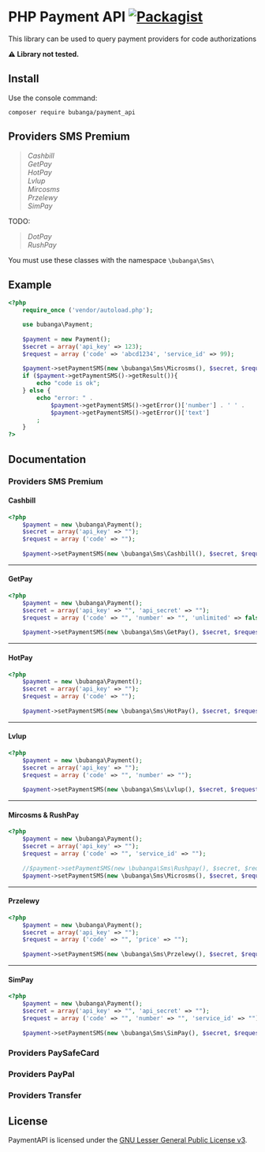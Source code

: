 

# PHP Payment API [![Packagist](https://img.shields.io/packagist/dt/bubanga/payment_api.svg)](https://packagist.org/packages/xpaw/php-minecraft-query)

This library can be used to query payment providers for code authorizations

**:warning: Library not tested.**

## Install

Use the console command:

```text
composer require bubanga/payment_api
```

## Providers SMS Premium

> *Cashbill*<br>
> *GetPay*<br>
> *HotPay*<br>
> *Lvlup*<br>
> *Mircosms*<br>
> *Przelewy*<br>
> *SimPay*

TODO:

> *DotPay*<br>
> *RushPay*

You must use these classes with the namespace `\bubanga\Sms\`

## Example
```php
<?php
    require_once ('vendor/autoload.php');

    use bubanga\Payment;
	
    $payment = new Payment();
    $secret = array('api_key' => 123);
    $request = array ('code' => 'abcd1234', 'service_id' => 99);
	
    $payment->setPaymentSMS(new \bubanga\Sms\Microsms(), $secret, $request);
    if ($payment->getPaymentSMS()->getResult()){
        echo "code is ok";
    } else {
        echo "error: " . 
            $payment->getPaymentSMS()->getError()['number'] . ' ' . 
            $payment->getPaymentSMS()->getError()['text']
        ;
    }
?>
```

## Documentation
### Providers SMS Premium
#### Cashbill
```php
<?php
    $payment = new \bubanga\Payment();
    $secret = array('api_key' => "");
    $request = array ('code' => "");
	
    $payment->setPaymentSMS(new \bubanga\Sms\Cashbill(), $secret, $request);
```
---
#### GetPay
```php
<?php
    $payment = new \bubanga\Payment();
    $secret = array('api_key' => "", 'api_secret' => "");
    $request = array ('code' => "", 'number' => "", 'unlimited' => false);
	
    $payment->setPaymentSMS(new \bubanga\Sms\GetPay(), $secret, $request);
```
---
#### HotPay
```php
<?php
    $payment = new \bubanga\Payment();
    $secret = array('api_key' => "");
    $request = array ('code' => "");
	
    $payment->setPaymentSMS(new \bubanga\Sms\HotPay(), $secret, $request);
```
---
#### Lvlup
```php
<?php
    $payment = new \bubanga\Payment();
    $secret = array('api_key' => "");
    $request = array ('code' => "", 'number' => "");
	
    $payment->setPaymentSMS(new \bubanga\Sms\Lvlup(), $secret, $request);
```
---
#### Mircosms & RushPay
```php
<?php
    $payment = new \bubanga\Payment();
    $secret = array('api_key' => "");
    $request = array ('code' => "", 'service_id' => "");
	
    //$payment->setPaymentSMS(new \bubanga\Sms\Rushpay(), $secret, $request); or
    $payment->setPaymentSMS(new \bubanga\Sms\Microsms(), $secret, $request);
```
---
#### Przelewy
```php
<?php
    $payment = new \bubanga\Payment();
    $secret = array('api_key' => "");
    $request = array ('code' => "", 'price' => "");
	
    $payment->setPaymentSMS(new \bubanga\Sms\Przelewy(), $secret, $request);
```
---
#### SimPay
```php
<?php
    $payment = new \bubanga\Payment();
    $secret = array('api_key' => "", 'api_secret' => "");
    $request = array ('code' => "", 'number' => "", 'service_id' => "");
	
    $payment->setPaymentSMS(new \bubanga\Sms\SimPay(), $secret, $request);
```
### Providers PaySafeCard
### Providers PayPal
### Providers Transfer
## License
PaymentAPI is licensed under the [GNU Lesser General Public License v3](LICENSE).